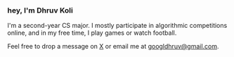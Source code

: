### hey, I'm Dhruv Koli
I'm a second-year CS major. I mostly participate in algorithmic competitions online, and in my free time, I play games or watch football.  

Feel free to drop a message on [X](https://x.com/dask_58) or email me at [googldhruv@gmail.com](mailto:googldhruv@gmail.com).  
